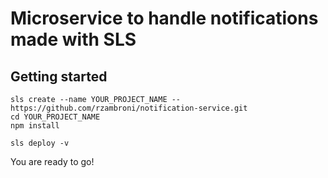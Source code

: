 # Microservice to handle notifications made with SLS

## Getting started
```
sls create --name YOUR_PROJECT_NAME --https://github.com/rzambroni/notification-service.git
cd YOUR_PROJECT_NAME
npm install

sls deploy -v
```
You are ready to go!
